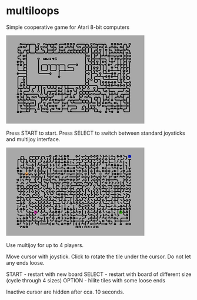 # multiloops
Simple cooperative game for Atari 8-bit computers

![alt tag](/pic/multiloops_title.png)

Press START to start.
Press SELECT to switch between standard joysticks and multijoy interface.

![alt tag](/pic/multiloops_ingame.png)

Use multijoy for up to 4 players.

Move cursor with joystick. Click to rotate the tile under the cursor.
Do not let any ends loose.

START  - restart with new board
SELECT - restart with board of different size (cycle through 4 sizes)
OPTION - hilite tiles with some loose ends

Inactive cursor are hidden after cca. 10 seconds.
